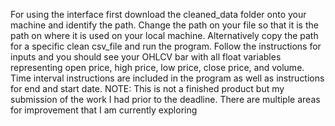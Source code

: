 For using the interface first download the cleaned_data folder onto your machine and identify the path. Change the path on your file so that it is the path on where it is used on
your local machine. Alternatively copy the path for a specific clean csv_file and run the program. Follow the instructions for inputs and you should see your OHLCV bar with all float
variables representing open price, high price, low price, close price, and volume. Time interval instructions are included in the program as well as instructions for end and start date. NOTE: This is not a finished product but my submission of the work I had prior to the deadline. There are multiple areas for improvement that I am currently exploring

